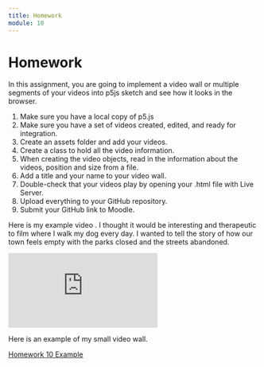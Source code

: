 ```yaml
---
title: Homework
module: 10
---
```


# Homework

In this assignment, you are going to implement a video wall or multiple segments of your videos into p5js sketch and see how it looks in the browser.

1. Make sure you have a local copy of p5.js
2. Make sure you have a set of videos created, edited, and ready for integration.
3. Create an assets folder and add your videos.
4. Create a class to hold all the video information.
5. When creating the video objects, read in the information about the videos, position and size from a file.
6. Add a title and your name to your video wall.
7. Double-check that your videos play by opening your .html file with Live Server.
8. Upload everything to your GitHub repository.
9. Submit your GitHub link to Moodle.

Here is my example video .  I thought it would be interesting and therapeutic to film where I walk my dog every day.  I wanted to tell the story of how our town feels empty with the parks closed and the streets abandoned.

<div class="embed-responsive embed-responsive-16by9"><iframe class="embed-responsive-item" src="https://www.youtube.com/embed/tOeQ1akOdJo" frameborder="0" allowfullscreen></iframe></div>

Here is an example of my small video wall.

<a href="https://github.com/Montana-Media-Arts/220_CreativeCoding2-Spring2021-Samples/tree/main/Homework%2010" target="_new">Homework 10 Example</a>